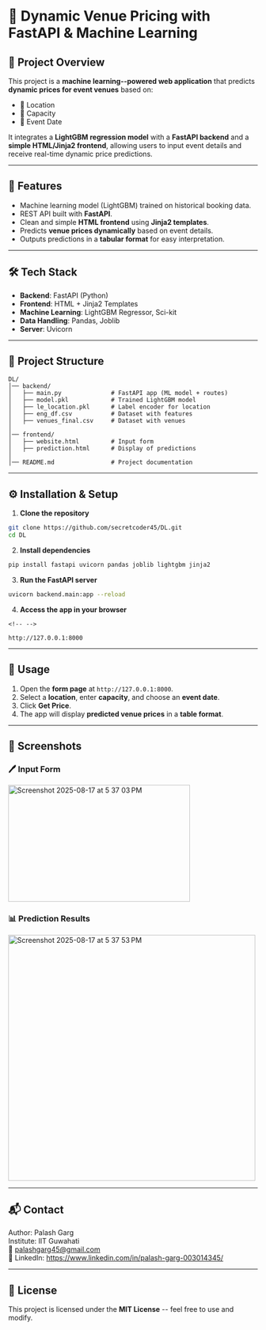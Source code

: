 # 🎉 Dynamic Venue Pricing with FastAPI & Machine Learning

## 📌 Project Overview

This project is a **machine learning--powered web application** that
predicts **dynamic prices for event venues** based on:
- 📍 Location
- 👥 Capacity
- 📅 Event Date

It integrates a **LightGBM regression model** with a **FastAPI backend**
and a **simple HTML/Jinja2 frontend**, allowing users to input event
details and receive real-time dynamic price predictions.

------------------------------------------------------------------------

## 🚀 Features

-   Machine learning model (LightGBM) trained on historical booking
    data.
-   REST API built with **FastAPI**.
-   Clean and simple **HTML frontend** using **Jinja2 templates**.
-   Predicts **venue prices dynamically** based on event details.
-   Outputs predictions in a **tabular format** for easy
    interpretation.

------------------------------------------------------------------------

## 🛠️ Tech Stack

-   **Backend**: FastAPI (Python)
-   **Frontend**: HTML + Jinja2 Templates
-   **Machine Learning**: LightGBM Regressor, Sci-kit 
-   **Data Handling**: Pandas, Joblib
-   **Server**: Uvicorn

------------------------------------------------------------------------

## 📂 Project Structure

    DL/
    │── backend/
    │   ├── main.py              # FastAPI app (ML model + routes)
    │   ├── model.pkl            # Trained LightGBM model
    │   ├── le_location.pkl      # Label encoder for location
    │   ├── eng_df.csv           # Dataset with features
    │   ├── venues_final.csv     # Dataset with venues
    │
    │── frontend/
    │   ├── website.html         # Input form 
    │   ├── prediction.html      # Display of predictions
    │
    │── README.md                # Project documentation

------------------------------------------------------------------------

## ⚙️ Installation & Setup

1.  **Clone the repository**

``` bash
git clone https://github.com/secretcoder45/DL.git
cd DL
```

2.  **Install dependencies**

``` bash
pip install fastapi uvicorn pandas joblib lightgbm jinja2
```

3.  **Run the FastAPI server**

``` bash
uvicorn backend.main:app --reload
```

4.  **Access the app in your browser**

```{=html}
<!-- -->
```
    http://127.0.0.1:8000

------------------------------------------------------------------------

## 🎯 Usage

1.  Open the **form page** at `http://127.0.0.1:8000`.
2.  Select a **location**, enter **capacity**, and choose an **event
    date**.
3.  Click **Get Price**.
4.  The app will display **predicted venue prices** in a **table
    format**.

------------------------------------------------------------------------

## 📸 Screenshots

### 🖊️ Input Form
<img width="367" height="236" alt="Screenshot 2025-08-17 at 5 37 03 PM" src="https://github.com/user-attachments/assets/6978e736-3f55-4da5-8d83-fee4781fb585" />


### 📊 Prediction Results
<img width="499" height="497" alt="Screenshot 2025-08-17 at 5 37 53 PM" src="https://github.com/user-attachments/assets/f563dc67-0b9d-4788-8954-25971467ad18" />


------------------------------------------------------------------------

## 📬 Contact

Author: Palash Garg  
Institute: IIT Guwahati  
📧 palashgarg45@gmail.com  
📎 LinkedIn: https://www.linkedin.com/in/palash-garg-003014345/


------------------------------------------------------------------------

## 📜 License

This project is licensed under the **MIT License** -- feel free to use
and modify.
